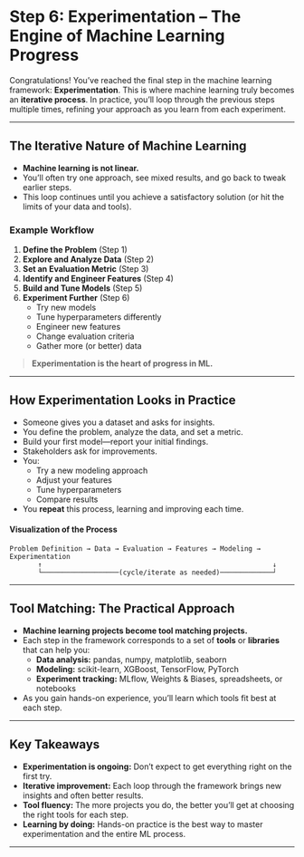 # Step 6: Experimentation – The Engine of Machine Learning Progress

Congratulations! You’ve reached the final step in the machine learning framework: **Experimentation**. This is where machine learning truly becomes an **iterative process**. In practice, you’ll loop through the previous steps multiple times, refining your approach as you learn from each experiment.

---

## The Iterative Nature of Machine Learning

- **Machine learning is not linear.**
- You’ll often try one approach, see mixed results, and go back to tweak earlier steps.
- This loop continues until you achieve a satisfactory solution (or hit the limits of your data and tools).

### Example Workflow

1. **Define the Problem** (Step 1)
2. **Explore and Analyze Data** (Step 2)
3. **Set an Evaluation Metric** (Step 3)
4. **Identify and Engineer Features** (Step 4)
5. **Build and Tune Models** (Step 5)
6. **Experiment Further** (Step 6)
    - Try new models
    - Tune hyperparameters differently
    - Engineer new features
    - Change evaluation criteria
    - Gather more (or better) data

> **Experimentation is the heart of progress in ML.**

---

## How Experimentation Looks in Practice

- Someone gives you a dataset and asks for insights.
- You define the problem, analyze the data, and set a metric.
- Build your first model—report your initial findings.
- Stakeholders ask for improvements.
- You:
    - Try a new modeling approach
    - Adjust your features
    - Tune hyperparameters
    - Compare results
- You **repeat** this process, learning and improving each time.

#### Visualization of the Process

```
Problem Definition → Data → Evaluation → Features → Modeling → Experimentation
       ↑                                                         ↓
       └───────────────────(cycle/iterate as needed)─────────────┘
```

---

## Tool Matching: The Practical Approach

- **Machine learning projects become tool matching projects.**
- Each step in the framework corresponds to a set of **tools** or **libraries** that can help you:
    - **Data analysis:** pandas, numpy, matplotlib, seaborn
    - **Modeling:** scikit-learn, XGBoost, TensorFlow, PyTorch
    - **Experiment tracking:** MLflow, Weights & Biases, spreadsheets, or notebooks
- As you gain hands-on experience, you’ll learn which tools fit best at each step.

---

## Key Takeaways

- **Experimentation is ongoing:** Don’t expect to get everything right on the first try.
- **Iterative improvement:** Each loop through the framework brings new insights and often better results.
- **Tool fluency:** The more projects you do, the better you’ll get at choosing the right tools for each step.
- **Learning by doing:** Hands-on practice is the best way to master experimentation and the entire ML process.

---